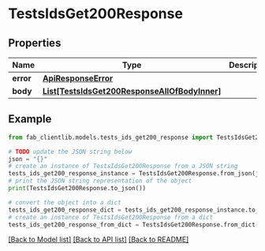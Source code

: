 # TestsIdsGet200Response

## Properties

 Name      | Type                                                                                      | Description | Notes      
-----------|-------------------------------------------------------------------------------------------|-------------|------------
 **error** | [**ApiResponseError**](ApiResponseError.md)                                               |             | [optional] 
 **body**  | [**List[TestsIdsGet200ResponseAllOfBodyInner]**](TestsIdsGet200ResponseAllOfBodyInner.md) |             | [optional] 

## Example

```python
from fab_clientlib.models.tests_ids_get200_response import TestsIdsGet200Response

# TODO update the JSON string below
json = "{}"
# create an instance of TestsIdsGet200Response from a JSON string
tests_ids_get200_response_instance = TestsIdsGet200Response.from_json(json)
# print the JSON string representation of the object
print(TestsIdsGet200Response.to_json())

# convert the object into a dict
tests_ids_get200_response_dict = tests_ids_get200_response_instance.to_dict()
# create an instance of TestsIdsGet200Response from a dict
tests_ids_get200_response_from_dict = TestsIdsGet200Response.from_dict(tests_ids_get200_response_dict)
```

[[Back to Model list]](../README.md#documentation-for-models) [[Back to API list]](../README.md#documentation-for-api-endpoints) [[Back to README]](../README.md)


